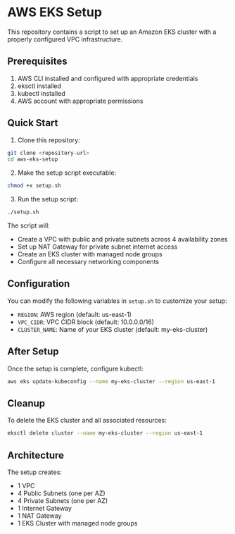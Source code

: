 # AWS EKS Setup

This repository contains a script to set up an Amazon EKS cluster with a properly configured VPC infrastructure.

## Prerequisites

1. AWS CLI installed and configured with appropriate credentials
2. eksctl installed
3. kubectl installed
4. AWS account with appropriate permissions

## Quick Start

1. Clone this repository:
```bash
git clone <repository-url>
cd aws-eks-setup
```

2. Make the setup script executable:
```bash
chmod +x setup.sh
```

3. Run the setup script:
```bash
./setup.sh
```

The script will:
- Create a VPC with public and private subnets across 4 availability zones
- Set up NAT Gateway for private subnet internet access
- Create an EKS cluster with managed node groups
- Configure all necessary networking components

## Configuration

You can modify the following variables in `setup.sh` to customize your setup:
- `REGION`: AWS region (default: us-east-1)
- `VPC_CIDR`: VPC CIDR block (default: 10.0.0.0/16)
- `CLUSTER_NAME`: Name of your EKS cluster (default: my-eks-cluster)

## After Setup

Once the setup is complete, configure kubectl:
```bash
aws eks update-kubeconfig --name my-eks-cluster --region us-east-1
```

## Cleanup

To delete the EKS cluster and all associated resources:
```bash
eksctl delete cluster --name my-eks-cluster --region us-east-1
```

## Architecture

The setup creates:
- 1 VPC
- 4 Public Subnets (one per AZ)
- 4 Private Subnets (one per AZ)
- 1 Internet Gateway
- 1 NAT Gateway
- 1 EKS Cluster with managed node groups 